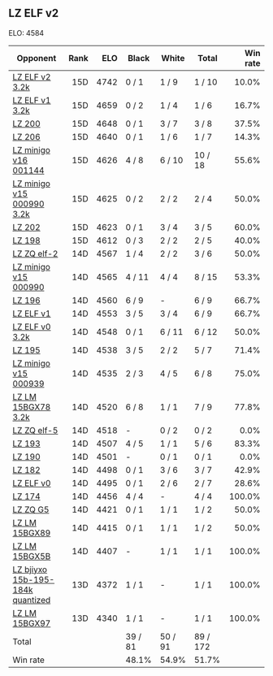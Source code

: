 ## LZ ELF v2 ##

ELO: 4584

Opponent | Rank | ELO | Black | White | Total | Win rate
---------|-----:|----:|-------|-------|-------|-------:
[LZ ELF v2 3.2k](LZ%20ELF%20v2%203.2k.md) | 15D | 4742 | 0 / 1 | 1 / 9 | 1 / 10 | 10.0%
[LZ ELF v1 3.2k](LZ%20ELF%20v1%203.2k.md) | 15D | 4659 | 0 / 2 | 1 / 4 | 1 / 6 | 16.7%
[LZ 200](LZ%20200.md) | 15D | 4648 | 0 / 1 | 3 / 7 | 3 / 8 | 37.5%
[LZ 206](LZ%20206.md) | 15D | 4640 | 0 / 1 | 1 / 6 | 1 / 7 | 14.3%
[LZ minigo v16 001144](LZ%20minigo%20v16%20001144.md) | 15D | 4626 | 4 / 8 | 6 / 10 | 10 / 18 | 55.6%
[LZ minigo v15 000990 3.2k](LZ%20minigo%20v15%20000990%203.2k.md) | 15D | 4625 | 0 / 2 | 2 / 2 | 2 / 4 | 50.0%
[LZ 202](LZ%20202.md) | 15D | 4623 | 0 / 1 | 3 / 4 | 3 / 5 | 60.0%
[LZ 198](LZ%20198.md) | 15D | 4612 | 0 / 3 | 2 / 2 | 2 / 5 | 40.0%
[LZ ZQ elf-2](LZ%20ZQ%20elf-2.md) | 14D | 4567 | 1 / 4 | 2 / 2 | 3 / 6 | 50.0%
[LZ minigo v15 000990](LZ%20minigo%20v15%20000990.md) | 14D | 4565 | 4 / 11 | 4 / 4 | 8 / 15 | 53.3%
[LZ 196](LZ%20196.md) | 14D | 4560 | 6 / 9 | - | 6 / 9 | 66.7%
[LZ ELF v1](LZ%20ELF%20v1.md) | 14D | 4553 | 3 / 5 | 3 / 4 | 6 / 9 | 66.7%
[LZ ELF v0 3.2k](LZ%20ELF%20v0%203.2k.md) | 14D | 4548 | 0 / 1 | 6 / 11 | 6 / 12 | 50.0%
[LZ 195](LZ%20195.md) | 14D | 4538 | 3 / 5 | 2 / 2 | 5 / 7 | 71.4%
[LZ minigo v15 000939](LZ%20minigo%20v15%20000939.md) | 14D | 4535 | 2 / 3 | 4 / 5 | 6 / 8 | 75.0%
[LZ LM 15BGX78 3.2k](LZ%20LM%2015BGX78%203.2k.md) | 14D | 4520 | 6 / 8 | 1 / 1 | 7 / 9 | 77.8%
[LZ ZQ elf-5](LZ%20ZQ%20elf-5.md) | 14D | 4518 | - | 0 / 2 | 0 / 2 | 0.0%
[LZ 193](LZ%20193.md) | 14D | 4507 | 4 / 5 | 1 / 1 | 5 / 6 | 83.3%
[LZ 190](LZ%20190.md) | 14D | 4501 | - | 0 / 1 | 0 / 1 | 0.0%
[LZ 182](LZ%20182.md) | 14D | 4498 | 0 / 1 | 3 / 6 | 3 / 7 | 42.9%
[LZ ELF v0](LZ%20ELF%20v0.md) | 14D | 4495 | 0 / 1 | 2 / 6 | 2 / 7 | 28.6%
[LZ 174](LZ%20174.md) | 14D | 4456 | 4 / 4 | - | 4 / 4 | 100.0%
[LZ ZQ G5](LZ%20ZQ%20G5.md) | 14D | 4421 | 0 / 1 | 1 / 1 | 1 / 2 | 50.0%
[LZ LM 15BGX89](LZ%20LM%2015BGX89.md) | 14D | 4415 | 0 / 1 | 1 / 1 | 1 / 2 | 50.0%
[LZ LM 15BGX5B](LZ%20LM%2015BGX5B.md) | 14D | 4407 | - | 1 / 1 | 1 / 1 | 100.0%
[LZ bjiyxo 15b-195-184k quantized](LZ%20bjiyxo%2015b-195-184k%20quantized.md) | 13D | 4372 | 1 / 1 | - | 1 / 1 | 100.0%
[LZ LM 15BGX97](LZ%20LM%2015BGX97.md) | 13D | 4340 | 1 / 1 | - | 1 / 1 | 100.0%
Total | | | 39 / 81 | 50 / 91 | 89 / 172 | 
Win rate| | | 48.1% | 54.9% | 51.7% | 
